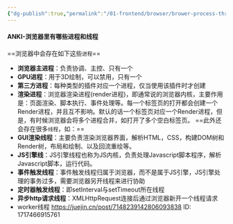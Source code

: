 ```yaml
---
{"dg-publish":true,"permalink":"/01-frontend/browser/brower-process-thread-list/","title":"浏览器中的进程和线程","created":"2024-06-07T11:07:57.198+08:00","updated":"2024-06-07T16:02:30.652+08:00"}
---
```


#### ANKI-浏览器里有哪些进程和线程
==浏览器中会存在如下这些`进程`==
- **浏览器主进程**：负责协调、主控、只有一个
- **GPU进程**：用于3D绘制，可以禁用，只有一个
- **第三方进程**：每种类型的插件对应一个进程，仅当使用该插件时才创建
- **渲染进程**：浏览器渲染进程(render进程)，即通常说的浏览器内核，主要作用是：页面渲染、脚本执行、事件处理等。每一个标签页的打开都会创建一个Render进程，并且互不影响。默认的话一个标签页对应一个Render进程，但是，有时候浏览器会将多个进程合并，如打开了多个空白标签页。
==此外还会存在很多`线程`，如：==
- **GUI渲染线程**：主要负责渲染浏览器界面，解析HTML，CSS，构建DOM树和Render树，布局和绘制、以及回流重绘等。
- **JS引擎线**：JS引擎线程也称为JS内核，负责处理Javascript脚本程序，解析Javascript脚本，运行代码。
- **事件触发线程**：事件触发线程归属于浏览器，而不是属于JS引擎，JS引擎处理的事务过多，需要浏览器另开线程来进行协助
- **定时器触发线程**：即setInterval与setTimeout所在线程
- **异步http请求线程**：XMLHttpRequest连接后通过浏览器新开一个线程请求
- worker线程
https://juejin.cn/post/7148239142806093838
ID: 1717466915761


  